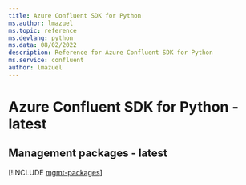 ```yaml
---
title: Azure Confluent SDK for Python
ms.author: lmazuel
ms.topic: reference
ms.devlang: python
ms.data: 08/02/2022
description: Reference for Azure Confluent SDK for Python
ms.service: confluent
author: lmazuel
---
```

# Azure Confluent SDK for Python - latest

## Management packages - latest
[!INCLUDE [mgmt-packages](confluent-mgmt-index.md)]